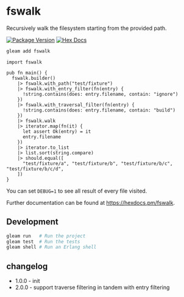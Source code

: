 # fswalk

Recursively walk the filesystem starting from the provided path.

[![Package Version](https://img.shields.io/hexpm/v/fswalk)](https://hex.pm/packages/fswalk)
[![Hex Docs](https://img.shields.io/badge/hex-docs-ffaff3)](https://hexdocs.pm/fswalk/)

```sh
gleam add fswalk
```

```gleam
import fswalk

pub fn main() {
  fswalk.builder()
    |> fswalk.with_path("test/fixture")
    |> fswalk.with_entry_filter(fn(entry) {
      !string.contains(does: entry.filename, contain: "ignore")
    })
    |> fswalk.with_traversal_filter(fn(entry) {
      !string.contains(does: entry.filename, contain: "build")
    })
    |> fswalk.walk
    |> iterator.map(fn(it) {
      let assert Ok(entry) = it
      entry.filename
    })
    |> iterator.to_list
    |> list.sort(string.compare)
    |> should.equal([
      "test/fixture/a", "test/fixture/b", "test/fixture/b/c", "test/fixture/b/c/d",
    ])
}
```

You can set `DEBUG=1` to see all result of every file visited.

Further documentation can be found at <https://hexdocs.pm/fswalk>.

## Development

```sh
gleam run   # Run the project
gleam test  # Run the tests
gleam shell # Run an Erlang shell
```

## changelog

- 1.0.0 - init
- 2.0.0 - support traverse filtering in tandem with entry filtering
